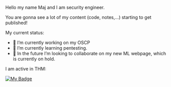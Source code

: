 Hello my name Maj and I am security engineer.

You are gonna see a lot of my content (code, notes,...) starting to get published!

My current status:

- 🔭 I’m currently working on my OSCP
- 🌱 I’m currently learning pentesting.
- 👯 In the future I’m looking to collaborate on my new ML webpage, which is currently on hold.

I am active in THM:

[![My Badge](https://tryhackme.com/api/v2/badges/public-profile?userPublicId=3046310)](https://majvilic.github.io/myimagepage/)


